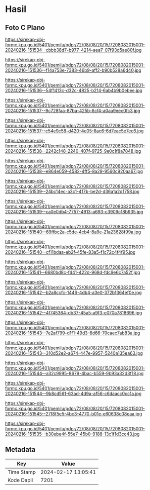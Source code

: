 # Hasil

## Foto C Plano

https://sirekap-obj-formc.kpu.go.id/5401/pemilu/pdpr/72/08/08/20/15/7208082015001-20240216-151534--cbbb38d7-b977-4214-aea7-07f93d5ae80f.jpg

https://sirekap-obj-formc.kpu.go.id/5401/pemilu/pdpr/72/08/08/20/15/7208082015001-20240216-151536--f14a753e-7383-46b9-aff2-b90b528a6d40.jpg

https://sirekap-obj-formc.kpu.go.id/5401/pemilu/pdpr/72/08/08/20/15/7208082015001-20240216-151536--54f1413c-d32c-4825-b214-6ab4b9b0ebee.jpg

https://sirekap-obj-formc.kpu.go.id/5401/pemilu/pdpr/72/08/08/20/15/7208082015001-20240216-151537--9c728faa-87ba-425b-8cf4-a0aa9eec0fc3.jpg

https://sirekap-obj-formc.kpu.go.id/5401/pemilu/pdpr/72/08/08/20/15/7208082015001-20240216-151537--c54e9c58-d420-4e05-8ac6-6d7eac5e7ec6.jpg

https://sirekap-obj-formc.kpu.go.id/5401/pemilu/pdpr/72/08/08/20/15/7208082015001-20240216-151538--2242c148-2240-407f-9725-9e0c1f8a7848.jpg

https://sirekap-obj-formc.kpu.go.id/5401/pemilu/pdpr/72/08/08/20/15/7208082015001-20240216-151538--e864e059-4582-4ff5-8a29-9560c920aa67.jpg

https://sirekap-obj-formc.kpu.go.id/5401/pemilu/pdpr/72/08/08/20/15/7208082015001-20240216-151539--24bc14ec-a3c1-417b-be2d-d36a1a2d1758.jpg

https://sirekap-obj-formc.kpu.go.id/5401/pemilu/pdpr/72/08/08/20/15/7208082015001-20240216-151539--ca0e0db4-7757-4913-a693-c3909c18b935.jpg

https://sirekap-obj-formc.kpu.go.id/5401/pemilu/pdpr/72/08/08/20/15/7208082015001-20240216-151540--69ffbc2a-c5de-4cb4-8a9e-21a23628f99a.jpg

https://sirekap-obj-formc.kpu.go.id/5401/pemilu/pdpr/72/08/08/20/15/7208082015001-20240216-151540--cf11bdaa-eb2f-45fe-83a5-f1c72c4f4f95.jpg

https://sirekap-obj-formc.kpu.go.id/5401/pemilu/pdpr/72/08/08/20/15/7208082015001-20240216-151541--6680bd8c-f441-422d-968d-fdc9e6c7a52f.jpg

https://sirekap-obj-formc.kpu.go.id/5401/pemilu/pdpr/72/08/08/20/15/7208082015001-20240216-151542--b2a8ccfc-1446-4db4-a3e0-372b1364ef0e.jpg

https://sirekap-obj-formc.kpu.go.id/5401/pemilu/pdpr/72/08/08/20/15/7208082015001-20240216-151542--4f745364-db37-45a5-a9f3-e070a7818696.jpg

https://sirekap-obj-formc.kpu.go.id/5401/pemilu/pdpr/72/08/08/20/15/7208082015001-20240216-151543--7e2af799-d1f1-49d3-8d66-70caec7ab83a.jpg

https://sirekap-obj-formc.kpu.go.id/5401/pemilu/pdpr/72/08/08/20/15/7208082015001-20240216-151543--310d52e2-a674-447e-9957-5240a135ea63.jpg

https://sirekap-obj-formc.kpu.go.id/5401/pemilu/pdpr/72/08/08/20/15/7208082015001-20240216-151544--a32c9995-8679-4bac-b559-9b93a32d3f18.jpg

https://sirekap-obj-formc.kpu.go.id/5401/pemilu/pdpr/72/08/08/20/15/7208082015001-20240216-151544--9b8cd561-63ad-4d9a-af56-c6daacc0cc1a.jpg

https://sirekap-obj-formc.kpu.go.id/5401/pemilu/pdpr/72/08/08/20/15/7208082015001-20240216-151545--27f8f5e5-4bc3-4770-b01e-e60638c08eaa.jpg

https://sirekap-obj-formc.kpu.go.id/5401/pemilu/pdpr/72/08/08/20/15/7208082015001-20240216-151535--b30ebe4f-55e7-45b0-9188-13c1f1d3cc43.jpg


## Metadata

| Key        | Value               |
| ---------- | ------------------- |
| Time Stamp | 2024-02-17 13:05:41 |
| Kode Dapil | 7201                |



